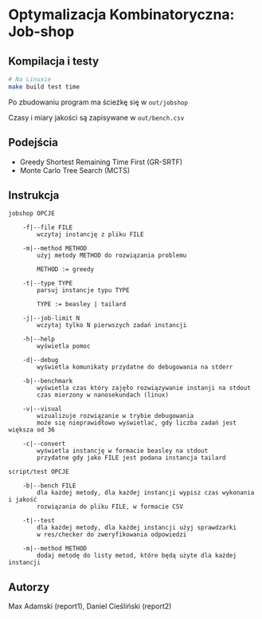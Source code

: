 # Optymalizacja Kombinatoryczna: Job-shop

## Kompilacja i testy

```sh
# Na Linuxie
make build test time
```

Po zbudowaniu program ma ścieżkę się w `out/jobshop`

Czasy i miary jakości są zapisywane w `out/bench.csv`

## Podejścia

- Greedy Shortest Remaining Time First (GR-SRTF)
- Monte Carlo Tree Search (MCTS)

## Instrukcja

```
jobshop OPCJE

    -f|--file FILE
        wczytaj instancję z pliku FILE

    -m|--method METHOD
        użyj metody METHOD do rozwiązania problemu

        METHOD := greedy

    -t|--type TYPE
        parsuj instancje typu TYPE

        TYPE := beasley | tailard

    -j|--job-limit N
        wczytaj tylko N pierwszych zadań instancji

    -h|--help
        wyświetla pomoc

    -d|--debug
        wyświetla komunikaty przydatne do debugowania na stderr

    -b|--benchmark
        wyświetla czas który zajęło rozwiązywanie instanji na stdout
        czas mierzony w nanosekundach (linux)

    -v|--visual
        wizualizuje rozwiązanie w trybie debugowania
        może się nieprawidłowo wyświetlać, gdy liczba zadań jest większa od 36

    -c|--convert
        wyświetla instancję w formacie beasley na stdout
        przydatne gdy jako FILE jest podana instancja tailard
```

```
script/test OPCJE

    -b|--bench FILE
        dla każdej metody, dla każdej instancji wypisz czas wykonania i jakość
        rozwiązania do pliku FILE, w formacie CSV

    -t|--test
        dla każdej metody, dla każdej instancji użyj sprawdzarki
        w res/checker do zweryfikowania odpowiedzi

    -m|--method METHOD
        dodaj metodę do listy metod, które będą użyte dla każdej instancji
```

## Autorzy

Max Adamski (report1), Daniel Cieśliński (report2)
